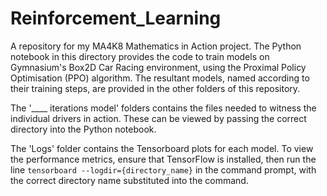 # Reinforcement_Learning
A repository for my MA4K8 Mathematics in Action project. The Python notebook in this directory provides the code to train models on Gymnasium's Box2D Car Racing environment, using the Proximal Policy Optimisation (PPO) algorithm. The resultant models, named according to their training steps, are provided in the other folders of this repository.

The '____ iterations model' folders contains the files needed to witness the individual drivers in action. These can be viewed by passing the correct directory into the Python notebook.

The 'Logs' folder contains the Tensorboard plots for each model. To view the performance metrics, ensure that TensorFlow is installed, then run the line `tensorboard --logdir={directory_name}` in the command prompt, with the correct directory name substituted into the command.

